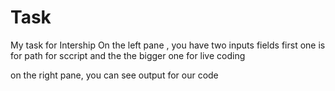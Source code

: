 # Task
My task for Intership 
On the left pane , you have two inputs fields
first one is for path for sccript
and the the bigger one for live coding


on the right pane, you can see output for our code 
